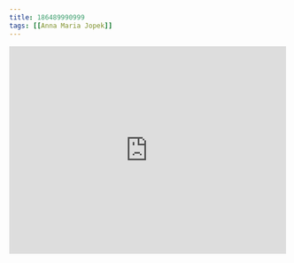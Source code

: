 ```yaml
---
title: 186489990999
tags: [[Anna Maria Jopek]]
---
```

<iframe allow="accelerometer; autoplay; clipboard-write; encrypted-media; gyroscope; picture-in-picture" allowfullscreen="" frameborder="0" height="375" id="youtube_iframe" src="https://www.youtube.com/embed/fmcyFMmvV5c?feature=oembed&amp;enablejsapi=1&amp;origin=https://safe.txmblr.com&amp;wmode=opaque" width="500"></iframe>